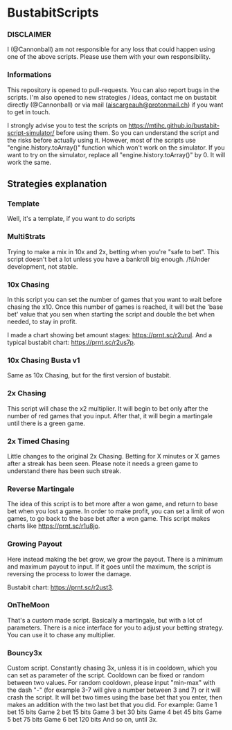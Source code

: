 # BustabitScripts

### DISCLAIMER
I (@Cannonball) am not responsible for any loss that could happen using one of the above scripts. Please use them with your own responsibility.

### Informations
This repository is opened to pull-requests. You can also report bugs in the scripts.
I'm also opened to new strategies / ideas, contact me on bustabit directly (@Cannonball) or via mail (aiscargeauh@protonmail.ch) if you want to get in touch.

I strongly advise you to test the scripts on https://mtihc.github.io/bustabit-script-simulator/ before using them. So you can understand the script and the risks before actually using it.
However, most of the scripts use "engine.history.toArray()" function which won't work on the simulator. If you want to try on the simulator, replace all "engine.history.toArray()" by 0. It will work the same.

## Strategies explanation

### Template
Well, it's a template, if you want to do scripts

### MultiStrats
Trying to make a mix in 10x and 2x, betting when you're "safe to bet".
This script doesn't bet a lot unless you have a bankroll big enough.
/!\Under development, not stable.

### 10x Chasing
In this script you can set the number of games that you want to wait before chasing the x10. Once this number of games is reached, it will bet the 'base bet' value that you sen when starting the script and double the bet when needed, to stay in profit.

I made a chart showing bet amount stages:  https://prnt.sc/r2urul.
And a typical bustabit chart: https://prnt.sc/r2us7p.

### 10x Chasing Busta v1
Same as 10x Chasing, but for the first version of bustabit.

### 2x Chasing
This script will chase the x2 multiplier.
It will begin to bet only after the number of red games that you input. After that, it will begin a martingale until there is a green game.

### 2x Timed Chasing
Little changes to the original 2x Chasing. Betting for X minutes or X games after a streak has been seen.
Please note it needs a green game to understand there has been such streak.

### Reverse Martingale
The idea of this script is to bet more after a won game, and return to base bet when you lost a game.
In order to make profit, you can set a limit of won games, to go back to the base bet after a won game. 
This script makes charts like https://prnt.sc/r1u8jo.

### Growing Payout
Here instead making the bet grow, we grow the payout.
There is a minimum and maximum payout to input. If it goes until the maximum, the script is reversing the process to lower the damage.

Bustabit chart: https://prnt.sc/r2ust3.

### OnTheMoon
That's a custom made script. Basically a martingale, but with a lot of parameters.
There is a nice interface for you to adjust your betting strategy.
You can use it to chase any multiplier.

### Bouncy3x
Custom script. Constantly chasing 3x, unless it is in cooldown, which you can set as parameter of the script.
Cooldown can be fixed or random between two values. For random cooldown, please input "min-max" with the dash "-" (for example 3-7 will give a number between 3 and 7) or it will crash the script.
It will bet two times using the base bet that you enter, then makes an addition with the two last bet that you did.
For example:
Game 1 bet 15 bits
Game 2 bet 15 bits
Game 3 bet 30 bits
Game 4 bet 45 bits
Game 5 bet 75 bits
Game 6 bet 120 bits
And so on, until 3x.